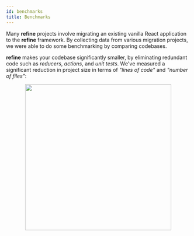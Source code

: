 ```yaml
---
id: benchmarks
title: Benchmarks
---
```


Many **refine** projects involve migrating an existing vanilla React application to the **refine** framework. By collecting data from various migration projects, we were able to do some benchmarking by comparing codebases.

**refine** makes your codebase significantly smaller, by eliminating redundant code such as _reducers_, _actions_, and _unit tests_. We've measured a significant reduction in project size in terms of _"lines of code"_ and _"number of files"_:

<div align="center">

<img src="https://refine.ams3.cdn.digitaloceanspaces.com/website/static/img/getting-started/benchmark.png" width="400px" align="center" />

</div>
